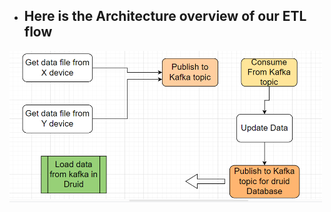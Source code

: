 - ## Here is the Architecture overview of our ETL flow

<img src="architecture.png" width="500px"/>
